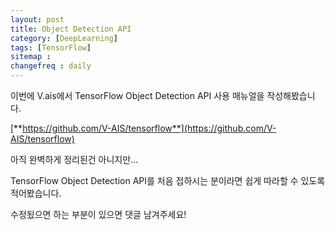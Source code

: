 ```yaml
---
layout: post
title: Object Detection API
category: [DeepLearning]
tags: [TensorFlow]
sitemap :
changefreq : daily
---
```


이번에 V.ais에서 TensorFlow Object Detection API 사용 매뉴얼을 작성해봤습니다.

[**https://github.com/V-AIS/tensorflow**](https://github.com/V-AIS/tensorflow)

아직 완벽하게 정리된건 아니지만...

TensorFlow Object Detection API를 처음 접하시는 분이라면 쉽게 따라할 수 있도록 적어봤습니다.

수정됬으면 하는 부분이 있으면 댓글 남겨주세요!
